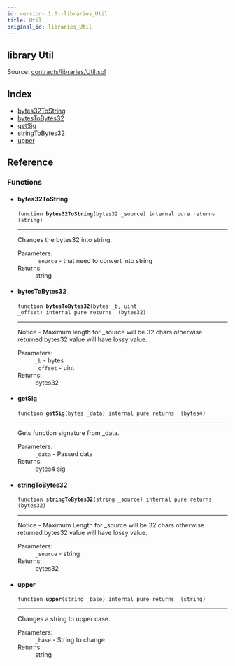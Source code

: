 ```yaml
---
id: version-.1.0--libraries_Util
title: Util
original_id: libraries_Util
---
```


<div class="contract-doc"><div class="contract"><h2 class="contract-header"><span class="contract-kind">library</span> Util</h2><div class="source">Source: <a href="https://github.com/PolymathNetwork/polymath-core/blob/v2.0.0/contracts/libraries/Util.sol" target="_blank">contracts/libraries/Util.sol</a></div></div><div class="index"><h2>Index</h2><ul><li><a href="libraries_Util.html#bytes32ToString">bytes32ToString</a></li><li><a href="libraries_Util.html#bytesToBytes32">bytesToBytes32</a></li><li><a href="libraries_Util.html#getSig">getSig</a></li><li><a href="libraries_Util.html#stringToBytes32">stringToBytes32</a></li><li><a href="libraries_Util.html#upper">upper</a></li></ul></div><div class="reference"><h2>Reference</h2><div class="functions"><h3>Functions</h3><ul><li><div class="item function"><span id="bytes32ToString" class="anchor-marker"></span><h4 class="name">bytes32ToString</h4><div class="body"><code class="signature">function <strong>bytes32ToString</strong><span>(bytes32 _source) </span><span>internal </span><span>pure </span><span>returns  (string) </span></code><hr/><div class="description"><p>Changes the bytes32 into string.</p></div><dl><dt><span class="label-parameters">Parameters:</span></dt><dd><div><code>_source</code> - that need to convert into string</div></dd><dt><span class="label-return">Returns:</span></dt><dd>string</dd></dl></div></div></li><li><div class="item function"><span id="bytesToBytes32" class="anchor-marker"></span><h4 class="name">bytesToBytes32</h4><div class="body"><code class="signature">function <strong>bytesToBytes32</strong><span>(bytes _b, uint _offset) </span><span>internal </span><span>pure </span><span>returns  (bytes32) </span></code><hr/><div class="description"><p>Notice - Maximum length for _source will be 32 chars otherwise returned bytes32 value will have lossy value.</p></div><dl><dt><span class="label-parameters">Parameters:</span></dt><dd><div><code>_b</code> - bytes</div><div><code>_offset</code> - uint</div></dd><dt><span class="label-return">Returns:</span></dt><dd>bytes32</dd></dl></div></div></li><li><div class="item function"><span id="getSig" class="anchor-marker"></span><h4 class="name">getSig</h4><div class="body"><code class="signature">function <strong>getSig</strong><span>(bytes _data) </span><span>internal </span><span>pure </span><span>returns  (bytes4) </span></code><hr/><div class="description"><p>Gets function signature from _data.</p></div><dl><dt><span class="label-parameters">Parameters:</span></dt><dd><div><code>_data</code> - Passed data</div></dd><dt><span class="label-return">Returns:</span></dt><dd>bytes4 sig</dd></dl></div></div></li><li><div class="item function"><span id="stringToBytes32" class="anchor-marker"></span><h4 class="name">stringToBytes32</h4><div class="body"><code class="signature">function <strong>stringToBytes32</strong><span>(string _source) </span><span>internal </span><span>pure </span><span>returns  (bytes32) </span></code><hr/><div class="description"><p>Notice - Maximum Length for _source will be 32 chars otherwise returned bytes32 value will have lossy value.</p></div><dl><dt><span class="label-parameters">Parameters:</span></dt><dd><div><code>_source</code> - string</div></dd><dt><span class="label-return">Returns:</span></dt><dd>bytes32</dd></dl></div></div></li><li><div class="item function"><span id="upper" class="anchor-marker"></span><h4 class="name">upper</h4><div class="body"><code class="signature">function <strong>upper</strong><span>(string _base) </span><span>internal </span><span>pure </span><span>returns  (string) </span></code><hr/><div class="description"><p>Changes a string to upper case.</p></div><dl><dt><span class="label-parameters">Parameters:</span></dt><dd><div><code>_base</code> - String to change</div></dd><dt><span class="label-return">Returns:</span></dt><dd>string</dd></dl></div></div></li></ul></div></div></div>
